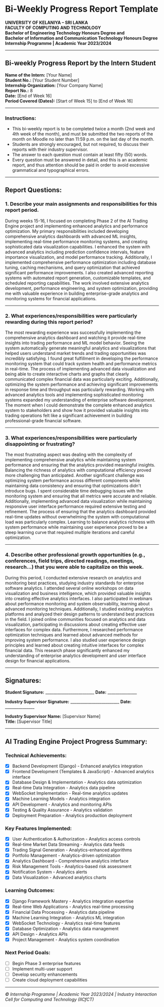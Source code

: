 # Bi-Weekly Progress Report Template

**UNIVERSITY OF KELANIYA – SRI LANKA**  
**FACULTY OF COMPUTING AND TECHNOLOGY**  
**Bachelor of Engineering Technology Honours Degree and**  
**Bachelor of Information and Communication Technology Honours Degree**  
**Internship Programme | Academic Year 2023/2024**

---

## Bi-weekly Progress Report by the Intern Student

**Name of the Intern:** [Your Name]  
**Student No.:** [Your Student Number]  
**Internship Organization:** [Your Company Name]  
**Report No.:** 8  
**Date:** [End of Week 16]  
**Period Covered (Dates):** [Start of Week 15] to [End of Week 16]

---

### Instructions:
- This bi-weekly report is to be completed twice a month (2nd week and 4th week of the month), and must be submitted the two reports of the month on Moodle no later than 11:59 p.m. on the last day of the month.
- Students are strongly encouraged, but not required, to discuss their reports with their industry supervisor.
- The answer to each question must contain at least fifty (50) words.
- Every question must be answered in detail, and this is an academic report, and thus attention should be paid in order to avoid excessive grammatical and typographical errors.

---

## Report Questions:

### 1. Describe your main assignments and responsibilities for this report period.

During weeks 15-16, I focused on completing Phase 2 of the AI Trading Engine project and implementing enhanced analytics and performance optimization. My primary responsibilities included developing comprehensive analytics dashboards with advanced ML insights, implementing real-time performance monitoring systems, and creating sophisticated data visualization capabilities. I enhanced the system with advanced analytics including prediction confidence intervals, feature importance visualization, and model performance tracking. Additionally, I implemented comprehensive performance optimization including database tuning, caching mechanisms, and query optimization that achieved significant performance improvements. I also created advanced reporting systems with automated report generation, customizable templates, and scheduled reporting capabilities. The work involved extensive analytics development, performance engineering, and system optimization, providing me with valuable experience in building enterprise-grade analytics and monitoring systems for financial applications.

---

### 2. What experiences/responsibilities were particularly rewarding during this report period?

The most rewarding experience was successfully implementing the comprehensive analytics dashboard and watching it provide real-time insights into trading performance and ML model behavior. Seeing the system automatically generate meaningful analytics and visualizations that helped users understand market trends and trading opportunities was incredibly satisfying. I found great fulfillment in developing the performance monitoring system that could track system health and performance metrics in real-time. The process of implementing advanced data visualization and being able to create interactive charts and graphs that clearly communicated complex financial data was particularly exciting. Additionally, optimizing the system performance and achieving significant improvements in response time and throughput was particularly rewarding. Working with advanced analytics tools and implementing sophisticated monitoring systems expanded my understanding of enterprise software development. The moment when I could demonstrate the complete enhanced analytics system to stakeholders and show how it provided valuable insights into trading operations felt like a significant achievement in building professional-grade financial software.

---

### 3. What experiences/responsibilities were particularly disappointing or frustrating?

The most frustrating aspect was dealing with the complexity of implementing comprehensive analytics while maintaining system performance and ensuring that the analytics provided meaningful insights. Balancing the richness of analytics with computational efficiency proved more challenging than anticipated. Another significant challenge was optimizing system performance across different components while maintaining data consistency and ensuring that optimizations didn't introduce bugs. I spent considerable time debugging issues with the monitoring system and ensuring that all metrics were accurate and reliable. Additionally, implementing advanced data visualization while maintaining responsive user interface performance required extensive testing and refinement. The process of ensuring that the analytics dashboard provided real-time updates without overwhelming the system with computational load was particularly complex. Learning to balance analytics richness with system performance while maintaining user experience proved to be a steep learning curve that required multiple iterations and careful optimization.

---

### 4. Describe other professional growth opportunities (e.g., conferences, field trips, directed readings, meetings, research...) that you were able to capitalize on this week.

During this period, I conducted extensive research on analytics and monitoring best practices, studying industry standards for enterprise software analytics. I attended several online workshops on data visualization and business intelligence, which provided valuable insights into creating effective analytics interfaces. I also participated in webinars about performance monitoring and system observability, learning about advanced monitoring techniques. Additionally, I studied existing analytics platforms and analyzed their design patterns to understand best practices in the field. I joined online communities focused on analytics and data visualization, participating in discussions about creating effective user interfaces for complex data. Furthermore, I researched performance optimization techniques and learned about advanced methods for improving system performance. I also studied user experience design principles and learned about creating intuitive interfaces for complex financial data. This research phase significantly enhanced my understanding of enterprise analytics development and user interface design for financial applications.

---

## Signatures:

**Student Signature:** _________________________ **Date:** _______________

**Industry Supervisor Signature:** _________________________ **Date:** _______________

**Industry Supervisor Name:** [Supervisor Name]  
**Title:** [Supervisor Title]

---

## AI Trading Engine Project Progress Summary:

### Technical Achievements:
- [x] Backend Development (Django) - Enhanced analytics integration
- [x] Frontend Development (Templates & JavaScript) - Advanced analytics interface
- [x] Database Design & Implementation - Analytics data optimization
- [x] Real-time Data Integration - Analytics data pipeline
- [x] WebSocket Implementation - Real-time analytics updates
- [x] Machine Learning Models - Analytics integration
- [x] API Development - Analytics and monitoring APIs
- [x] Testing & Quality Assurance - Analytics validation
- [x] Deployment Preparation - Analytics production deployment

### Key Features Implemented:
- [x] User Authentication & Authorization - Analytics access controls
- [x] Real-time Market Data Streaming - Analytics data feeds
- [x] Trading Signal Generation - Analytics-enhanced algorithms
- [x] Portfolio Management - Analytics-driven optimization
- [x] Analytics Dashboard - Comprehensive analytics interface
- [x] Risk Management Tools - Analytics-based risk assessment
- [x] Notification System - Analytics alerts
- [x] Data Visualization - Advanced analytics charts

### Learning Outcomes:
- [x] Django Framework Mastery - Analytics integration expertise
- [x] Real-time Web Applications - Analytics real-time processing
- [x] Financial Data Processing - Analytics data pipeline
- [x] Machine Learning Integration - Analytics ML integration
- [x] WebSocket Technology - Analytics real-time features
- [x] Database Optimization - Analytics data management
- [x] API Design - Analytics APIs
- [x] Project Management - Analytics system coordination

### Next Period Goals:
- [ ] Begin Phase 3 enterprise features
- [ ] Implement multi-user support
- [ ] Develop security enhancements
- [ ] Create cloud deployment capabilities

---

*© Internship Programme | Academic Year 2023/2024 | Industry Interaction Cell for Computing and Technology (IICfCT)*







